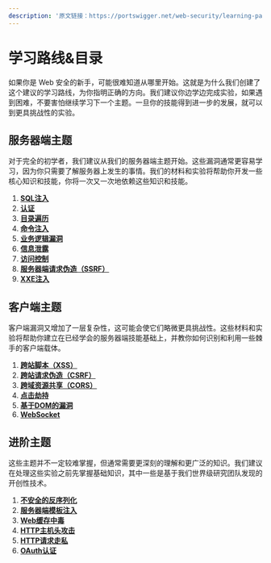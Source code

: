 ```yaml
---
description: '原文链接：https://portswigger.net/web-security/learning-path'
---
```


# 学习路线&目录

如果你是 Web 安全的新手，可能很难知道从哪里开始。这就是为什么我们创建了这个建议的学习路线，为你指明正确的方向。我们建议你边学边完成实验，如果遇到困难，不要害怕继续学习下一个主题。一旦你的技能得到进一步的发展，就可以到更具挑战性的实验。

## 服务器端主题

对于完全的初学者，我们建议从我们的服务器端主题开始。这些漏洞通常更容易学习，因为你只需要了解服务器上发生的事情。我们的材料和实验将帮助你开发一些核心知识和技能，你将一次又一次地依赖这些知识和技能。

1. [**SQL注入**](0-server-side-topics/0-sql-injection/)
2. [**认证**](0-server-side-topics/1-authentication/)
3. [**目录遍历**](0-server-side-topics/2-file-path-traversal.md)
4. [**命令注入**](0-server-side-topics/3-os-command-injection.md)
5. [**业务逻辑漏洞**](0-server-side-topics/4-logic-flaws/)
6. [**信息泄露**](0-server-side-topics/5-information-disclosure/)
7. [**访问控制**](0-server-side-topics/6-access-control/)
8. [**服务器端请求伪造（SSRF）**](0-server-side-topics/7-ssrf/)
9. [**XXE注入**](0-server-side-topics/8-xxe/)

## 客户端主题

客户端漏洞又增加了一层复杂性，这可能会使它们略微更具挑战性。这些材料和实验将帮助你建立在已经学会的服务器端技能基础上，并教你如何识别和利用一些棘手的客户端载体。

1. [**跨站脚本（XSS）**](1-client-side-topics/0-cross-site-scripting/)
2. [**跨站请求伪造（CSRF）**](1-client-side-topics/1-csrf/)
3. [**跨域资源共享（CORS）**](1-client-side-topics/2-cors/)
4. [**点击劫持**](1-client-side-topics/3-clickjacking.md)
5. [**基于DOM的漏洞**](1-client-side-topics/4-dom-based/)
6. [**WebSocket**](1-client-side-topics/5-websocket/)

## 进阶主题

这些主题并不一定较难掌握，但通常需要更深刻的理解和更广泛的知识。我们建议在处理这些实验之前先掌握基础知识，其中一些是基于我们世界级研究团队发现的开创性技术。

1. [**不安全的反序列化**](2-advanced-topics/0-deserialization/)
2. [**服务器端模板注入**](2-advanced-topics/1-server-side-template-injection/)
3. [**Web缓存中毒**](2-advanced-topics/2-web-cache-poisoning/)
4. [**HTTP主机头攻击**](2-advanced-topics/3-host-header/)
5. [**HTTP请求走私**](2-advanced-topics/4-request-smuggling/)
6. [**OAuth认证**](2-advanced-topics/5-oauth/)

